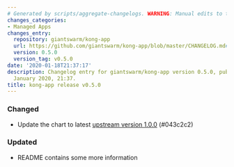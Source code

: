 ```yaml
---
# Generated by scripts/aggregate-changelogs. WARNING: Manual edits to this files will be overwritten.
changes_categories:
- Managed Apps
changes_entry:
  repository: giantswarm/kong-app
  url: https://github.com/giantswarm/kong-app/blob/master/CHANGELOG.md#v050
  version: 0.5.0
  version_tag: v0.5.0
date: '2020-01-18T21:37:17'
description: Changelog entry for giantswarm/kong-app version 0.5.0, published on 18
  January 2020, 21:37.
title: kong-app release v0.5.0
---
```


### Changed
- Update the chart to latest [upstream version 1.0.0](https://github.com/Kong/charts) (#043c2c2)
### Updated
- README contains some more information
